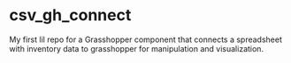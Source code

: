 # csv_gh_connect
My first lil repo for a Grasshopper component that connects a spreadsheet with inventory data to grasshopper for manipulation and visualization.

